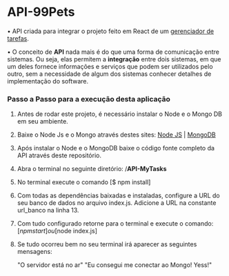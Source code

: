 # API-99Pets

• API criada para integrar o projeto feito em React de um [gerenciador de tarefas](https://github.com/GabrielFeijo/React-ToDo).


• O conceito de **API** nada mais é do que uma forma de comunicação entre sistemas. Ou seja, elas permitem a **integração** entre dois sistemas, em que um deles fornece informações e serviços que podem ser utilizados pelo outro, sem a necessidade de algum dos sistemas conhecer detalhes de implementação do software.

### Passo a Passo para a execução desta aplicação

1. Antes de rodar este projeto, é necessário instalar o Node e o Mongo DB em seu ambiente. 

2. Baixe o Node Js e o Mongo através destes sites: [Node JS](https://nodejs.org/en/) | [MongoDB](https://www.mongodb.com/try/download/community)

3. Após instalar o Node e o MongoDB baixe o código fonte completo da API através deste repositório.

4. Abra o terminal no seguinte diretório: /**API-MyTasks**

5. No terminal execute o comando [$ npm install]

6. Com todas as dependências baixadas e instaladas, configure a URL do seu banco de dados no arquivo index.js. Adicione a URL na constante url_banco na linha 13.

7. Com tudo configurado retorne para o terminal e execute o comando: [$npm start] ou [$node index.js]

8. Se tudo ocorreu bem no seu terminal irá aparecer as seguintes mensagens:

    "O servidor está no ar"
   "Eu consegui me conectar ao Mongo! Yess!"

